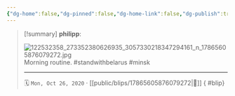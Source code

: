 ```yaml
---
{"dg-home":false,"dg-pinned":false,"dg-home-link":false,"dg-publish":true,"type":"blip","disabled rules":["yaml-title","yaml-title-alias","file-name-heading"],"title":"philipp on instagram @ 2020-10-26","created-date":"2020-10-26T07:37:00","updated-date":"2025-05-02T17:43:07","dg-path":"blips/17865605876079272.md","permalink":"/blips/17865605876079272/","dgPassFrontmatter":true}
---
```


> [!summary] **philipp**:
>
> ![122532358_273352380626935_3057330218347294161_n_17865605876079272.jpg](/img/user/attachments/122532358_273352380626935_3057330218347294161_n_17865605876079272.jpg)
> Morning routine. #standwithbelarus #minsk
> - - -
>
> 🗓️ `Mon, Oct 26, 2020` · [[public/blips/17865605876079272\|🔗]]
{ #blip}

